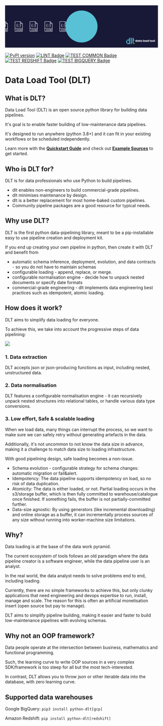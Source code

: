 ![](docs/DLT-Pacman-Big.gif)

<p align="center">

[![PyPI version](https://badge.fury.io/py/python-dlt.svg)](https://pypi.org/project/python-dlt/)
[![LINT Badge](https://github.com/scale-vector/dlt/actions/workflows/lint.yml/badge.svg)](https://github.com/scale-vector/dlt/actions/workflows/lint.yml)
[![TEST COMMON Badge](https://github.com/scale-vector/dlt/actions/workflows/test_common.yml/badge.svg)](https://github.com/scale-vector/dlt/actions/workflows/test_common.yml)
[![TEST REDSHIFT Badge](https://github.com/scale-vector/dlt/actions/workflows/test_loader_redshift.yml/badge.svg)](https://github.com/scale-vector/dlt/actions/workflows/test_loader_redshift.yml)
[![TEST BIGQUERY Badge](https://github.com/scale-vector/dlt/actions/workflows/test_loader_bigquery.yml/badge.svg)](https://github.com/scale-vector/dlt/actions/workflows/test_loader_bigquery.yml)

</p>

# Data Load Tool (DLT)

## What is DLT?

Data Load Tool (DLT) is an open source python library for building data pipelines.

It's goal is to enable faster building of low-maintenance data pipelines.

It's designed to run anywhere (python 3.8+) and it can fit in your existing workflows or be scheduled independently.

Learn more with the **[Quickstart Guide](QUICKSTART.md)** and check out **[Example Sources](examples/README.md)** to get started.

## Who is DLT for?

DLT is for data professionals who use Python to build pipelines.
- dlt enables non-engineers to build commercial-grade pipelines.
- dlt minimises maintenance by design.
- dlt is a better replacement for most home-baked custom pipelines.
- Community pipeline packages are a good resource for typical needs.

## Why use DLT?

DLT is the first python data-pipelining library, meant to be a pip-installable easy to use pipeline creation and deployment kit.

If you end up creating your own pipeline in python, then create it with DLT and benefit from
- automatic schema inference, deployment, evolution, and data contracts - so you do not have to maintain schemas
- configurable loading - append, replace, or merge.
- configurable normalisation engine - decide how to unpack nested documents or specify date formats
- commercial-grade engineering - dlt implements data engineering best practices such as idempotent, atomic loading.

## How does it work?

DLT aims to simplify data loading for everyone.

To achieve this, we take into account the progressive steps of data pipelining:

![](docs/DLT_Diagram_2.jpg)
### 1. Data extraction

DLT accepts json or json-producing functions as input, including nested, unstructured data.

### 2. Data normalisation

DLT features a configurable normalisation engine - it can recursively unpack nested structures into relational tables, or handle various data type conversions.

### 3. Low effort, Safe & scalable loading

When we load data, many things can interrupt the process, so we want to make sure we can safely retry without generating artefacts in the data.

Additionally, it's not uncommon to not know the data size in advance, making it a challenge to match data size to loading infrastructure.

With good pipelining design, safe loading becomes a non-issue.
* Schema evolution - configurable strategy for schema changes: automatic migration or fail&alert.
* Idempotency: The data pipeline supports idempotency on load, so no risk of data duplication.
* Atomicity: The data is either loaded, or not. Partial loading occurs in the s3/storage buffer, which is then fully committed to warehouse/catalogue once finished. If something fails, the buffer is not partially-committed further.
* Data-size agnostic: By using generators (like incremental downloading) and online storage as a buffer, it can incrementally process sources of any size without running into worker-machine size limitations.


## Why?

Data loading is at the base of the data work pyramid.

The current ecosystem of tools follows an old paradigm where the data pipeline creator is a software engineer, while the data pipeline user is an analyst.

In the real world, the data analyst needs to solve problems end to end, including loading.

Currently, there are no simple frameworks to achieve this, but only clunky applications that need engineering and devops expertise to run, install, manage and scale. The reason for this is often an artificial monetisation insert (open source but pay to manage).

DLT aims to simplify pipeline building, making it easier and faster to build low-maintenance pipelines with evolving schemas.

## Why not an OOP framework?

Data people operate at the intersection between business, mathematics and functional programming.

Such, the learning curve to write OOP sources in a very complex SDK/framework is too steep for all but the most tech-interested.

In contrast, DLT allows you to throw json or other iterable data into the database, with zero learning curve.


## Supported data warehouses

Google BigQuery:
```pip3 install python-dlt[gcp]```

Amazon Redshift:
```pip install python-dlt[redshift]```
